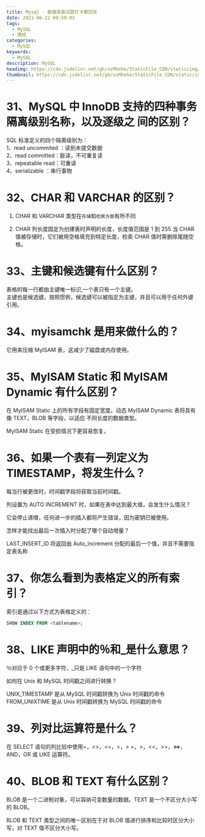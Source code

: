 ```yaml
---
title: Mysql - 数据库面试题打卡第四天
date: 2021-06-22 09:59:03
tags:
  - MySQL
  - 面经
categories:
  - MySQL
keywords:
  - MySQL
description: MySQL
headimg: https://cdn.jsdelivr.net/gh/xzMhehe/StaticFile_CDN/static/img/20210622100019.png
thumbnail: https://cdn.jsdelivr.net/gh/xzMhehe/StaticFile_CDN/static/img/20210622100019.png
---
```


# 31、MySQL 中 InnoDB 支持的四种事务隔离级别名称，以及逐级之 间的区别？
SQL 标准定义的四个隔离级别为：           
1、read uncommited ：读到未提交数据         
2、read committed：脏读，不可重复读      
3、repeatable read：可重读          
4、serializable ：串行事物            

# 32、CHAR 和 VARCHAR 的区别？
1. CHAR 和 VARCHAR 类型在`存储`和`检索方面`有所不同

2. CHAR 列长度固定为创建表时声明的长度，长度值范围是 1 到 255 当 CHAR值被存储时，它们被用空格填充到特定长度，检索 CHAR 值时需删除尾随空格。

# 33、主键和候选键有什么区别？
表格的每一行都由主键唯一标识,一个表只有一个主键。             
主键也是候选键。按照惯例，候选键可以被指定为主键，并且可以用于任何外键 引用。

# 34、myisamchk 是用来做什么的？
它用来压缩 MyISAM 表，这减少了磁盘或内存使用。

# 35、MyISAM Static 和 MyISAM Dynamic 有什么区别？
在 MyISAM Static 上的所有字段有固定宽度。动态 MyISAM Dynamic 表将具有像 TEXT，BLOB 等字段，以适应 不同长度的数据类型。

MyISAM Static 在受损情况下更容易恢复。


# 36、如果一个表有一列定义为 TIMESTAMP，将发生什么？
每当行被更改时，时间戳字段将获取当前时间戳。

列设置为 AUTO INCREMENT 时，如果在表中达到最大值，会发生什么情况？

它会停止递增，任何进一步的插入都将产生错误，因为密钥已被使用。

怎样才能找出最后一次插入时分配了哪个自动增量？               

LAST_INSERT_ID 将返回由 Auto_increment 分配的最后一个值，并且不需要指定表名称

# 37、你怎么看到为表格定义的所有索引？
索引是通过以下方式为表格定义的：
```sql
SHOW INDEX FROM <tablename>;
```

# 38、LIKE 声明中的％和_是什么意思？
％对应于 0 个或更多字符，_只是 LIKE 语句中的一个字符

如何在 Unix 和 MySQL 时间戳之间进行转换？

UNIX_TIMESTAMP 是从 MySQL 时间戳转换为 Unix 时间戳的命令                    
FROM_UNIXTIME 是从 Unix 时间戳转换为 MySQL 时间戳的命令


# 39、列对比运算符是什么？
在 SELECT 语句的列比较中使用=，<>，<=，<，> =，>，<<，>>，<=>，AND，OR 或 LIKE 运算符。


# 40、BLOB 和 TEXT 有什么区别？
BLOB 是一个二进制对象，可以容纳可变数量的数据。TEXT 是一个不区分大小写 的 BLOB。

BLOB 和 TEXT 类型之间的唯一区别在于对 BLOB 值进行排序和比较时区分大小 写，对 TEXT 值不区分大小写。

